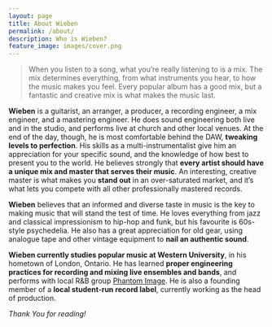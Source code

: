 ```yaml
---
layout: page
title: About Wieben
permalink: /about/
description: Who is Wieben?
feature_image: images/cover.png
---
```


>When you listen to a song, what you’re really listening to is a mix.  The mix determines everything, from what instruments you hear, to how the music makes you feel.  Every popular album has a good mix, but a fantastic and creative mix is what makes the music last.  

**Wieben** is a guitarist, an arranger, a producer, a recording engineer, a mix engineer, and a mastering engineer.  He does sound engineering both live and in the studio, and performs live at church and other local venues.  At the end of the day, though, he is most comfortable behind the DAW, **tweaking levels to perfection**.  His skills as a multi-instrumentalist give him an appreciation for your specific sound, and the knowledge of how best to present you to the world.  He believes strongly that **every artist should have a unique mix and master that serves their music**.  An interesting, creative master is what makes you **stand out** in an over-saturated market, and it’s what lets you compete with all other professionally mastered records.  

**Wieben** believes that an informed and diverse taste in music is the key to making music that will stand the test of time.  He loves everything from jazz and classical impressionism to hip-hop and funk, but his favourite is 60s-style psychedelia.  He also has a great appreciation for old gear, using analogue tape and other vintage equipment to **nail an authentic sound**.  

**Wieben currently studies popular music at Western University**, in his hometown of London, Ontario.  He has learned **proper engineering practices for recording and mixing live ensembles and bands**, and performs with local R&B group [Phantom Image](https://www.instagram.com/phantomimagemusic/).  He is also a founding member of a **local student-run record label**, currently working as the head of production.

*Thank You for reading!*
